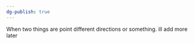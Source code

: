 ```yaml
---
dg-publish: true
---
```

When two things are point different directions or something. ill add more later 